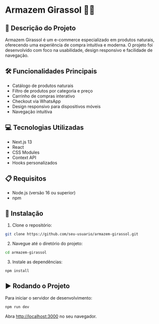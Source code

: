 # Armazem Girassol 🌿🌻 

## 📝 Descrição do Projeto

Armazem Girassol é um e-commerce especializado em produtos naturais, oferecendo uma experiência de compra intuitiva e moderna. O projeto foi desenvolvido com foco na usabilidade, design responsivo e facilidade de navegação.

## 🛠️ Funcionalidades Principais

- Catálogo de produtos naturais
- Filtro de produtos por categoria e preço
- Carrinho de compras interativo
- Checkout via WhatsApp
- Design responsivo para dispositivos móveis
- Navegação intuitiva

## 💻 Tecnologias Utilizadas

- Next.js 13
- React
- CSS Modules
- Context API
- Hooks personalizados

## 📋 Requisitos

- Node.js (versão 16 ou superior)
- npm

## 🚀 Instalação

1. Clone o repositório:
```bash
git clone https://github.com/seu-usuario/armazem-girassol.git
```

2. Navegue até o diretório do projeto:
```bash
cd armazem-girassol
```

3. Instale as dependências:
```bash
npm install
```

## ▶️ Rodando o Projeto

Para iniciar o servidor de desenvolvimento:

```bash
npm run dev
```

Abra [http://localhost:3000](http://localhost:3000) no seu navegador.
